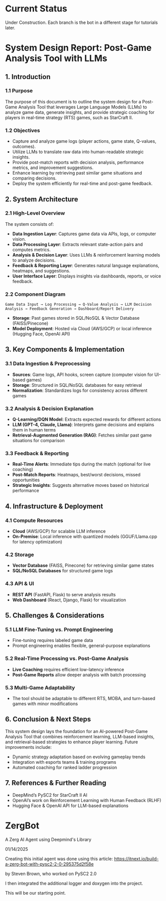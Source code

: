 # Current Status
Under Construction.
Each branch is the bot in a different stage for tutorials later.


# System Design Report: Post-Game Analysis Tool with LLMs

## 1. Introduction

### 1.1 Purpose

The purpose of this document is to outline the system design for a Post-Game Analysis Tool that leverages Large Language Models (LLMs) to analyze game data, generate insights, and provide strategic coaching for players in real-time strategy (RTS) games, such as StarCraft II.

### 1.2 Objectives

- Capture and analyze game logs (player actions, game state, Q-values, outcomes).
- Utilize LLMs to translate raw data into human-readable strategic insights.
- Provide post-match reports with decision analysis, performance metrics, and improvement suggestions.
- Enhance learning by retrieving past similar game situations and comparing decisions.
- Deploy the system efficiently for real-time and post-game feedback.

## 2. System Architecture

### 2.1 High-Level Overview

The system consists of:

- **Data Ingestion Layer**: Captures game data via APIs, logs, or computer vision.
- **Data Processing Layer**: Extracts relevant state-action pairs and computes metrics.
- **Analysis & Decision Layer**: Uses LLMs & reinforcement learning models to analyze decisions.
- **Feedback & Reporting Layer**: Generates natural language explanations, heatmaps, and suggestions.
- **User Interface Layer**: Displays insights via dashboards, reports, or voice feedback.

### 2.2 Component Diagram

```
Game Data Input → Log Processing → Q-Value Analysis → LLM Decision Analysis → Feedback Generation → Dashboard/Report Delivery
```

- **Storage**: Past games stored in SQL/NoSQL & Vector Database (FAISS/Pinecone)
- **Model Deployment**: Hosted via Cloud (AWS/GCP) or local inference (Hugging Face, OpenAI API)

## 3. Key Components & Implementation

### 3.1 Data Ingestion & Preprocessing

- **Sources**: Game logs, API hooks, screen capture (computer vision for UI-based games)
- **Storage**: Structured in SQL/NoSQL databases for easy retrieval
- **Normalization**: Standardizes logs for consistency across different games

### 3.2 Analysis & Decision Explanation

- **Q-Learning/DQN Model**: Extracts expected rewards for different actions
- **LLM (GPT-4, Claude, Llama)**: Interprets game decisions and explains them in human terms
- **Retrieval-Augmented Generation (RAG)**: Fetches similar past game situations for comparison

### 3.3 Feedback & Reporting

- **Real-Time Alerts**: Immediate tips during the match (optional for live coaching)
- **Post-Match Reports**: Heatmaps, best/worst decisions, missed opportunities
- **Strategic Insights**: Suggests alternative moves based on historical performance

## 4. Infrastructure & Deployment

### 4.1 Compute Resources

- **Cloud** (AWS/GCP) for scalable LLM inference
- **On-Premise**: Local inference with quantized models (GGUF/Llama.cpp for latency optimization)

### 4.2 Storage

- **Vector Database** (FAISS, Pinecone) for retrieving similar game states
- **SQL/NoSQL Databases** for structured game logs

### 4.3 API & UI

- **REST API** (FastAPI, Flask) to serve analysis results
- **Web Dashboard** (React, Django, Flask) for visualization

## 5. Challenges & Considerations

### 5.1 LLM Fine-Tuning vs. Prompt Engineering

- Fine-tuning requires labeled game data
- Prompt engineering enables flexible, general-purpose explanations

### 5.2 Real-Time Processing vs. Post-Game Analysis

- **Live Coaching** requires efficient low-latency inference
- **Post-Game Reports** allow deeper analysis with batch processing

### 5.3 Multi-Game Adaptability

- The tool should be adaptable to different RTS, MOBA, and turn-based games with minor modifications

## 6. Conclusion & Next Steps

This system design lays the foundation for an AI-powered Post-Game Analysis Tool that combines reinforcement learning, LLM-based insights, and retrieval-based strategies to enhance player learning. Future improvements include:

- Dynamic strategy adaptation based on evolving gameplay trends
- Integration with esports teams & training programs
- Automated coaching for ranked ladder progression

## 7. References & Further Reading

- DeepMind’s PySC2 for StarCraft II AI
- OpenAI’s work on Reinforcement Learning with Human Feedback (RLHF)
- Hugging Face & OpenAI API for LLM-based explanations



# ZergBot
A Zerg AI Agent using Deepmind's Library

01/14/2025

Creating this initial agent was done using this article:
https://itnext.io/build-a-zerg-bot-with-pysc2-2-0-295375d2f58e

by Steven Brown, who worked on PySC2 2.0

I then integrated the additional logger and doxygen into the project.

This will be our starting point.

